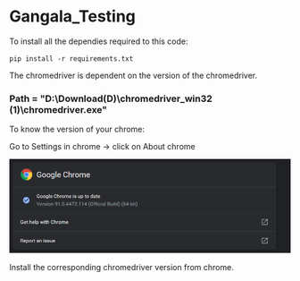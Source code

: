# Gangala_Testing

To install all the dependies required to this code:

```
pip install -r requirements.txt 
```





The chromedriver is dependent on the version of the chromedriver.

### Path = "D:\Download(D)\chromedriver_win32 (1)\chromedriver.exe"


To know the version of your chrome:

Go to Settings in chrome -> click on About chrome

![alt text](https://github.com/AlluDaddy/Gangala_Testing/blob/main/image.png?raw=true)

Install the corresponding chromedriver version from chrome.


